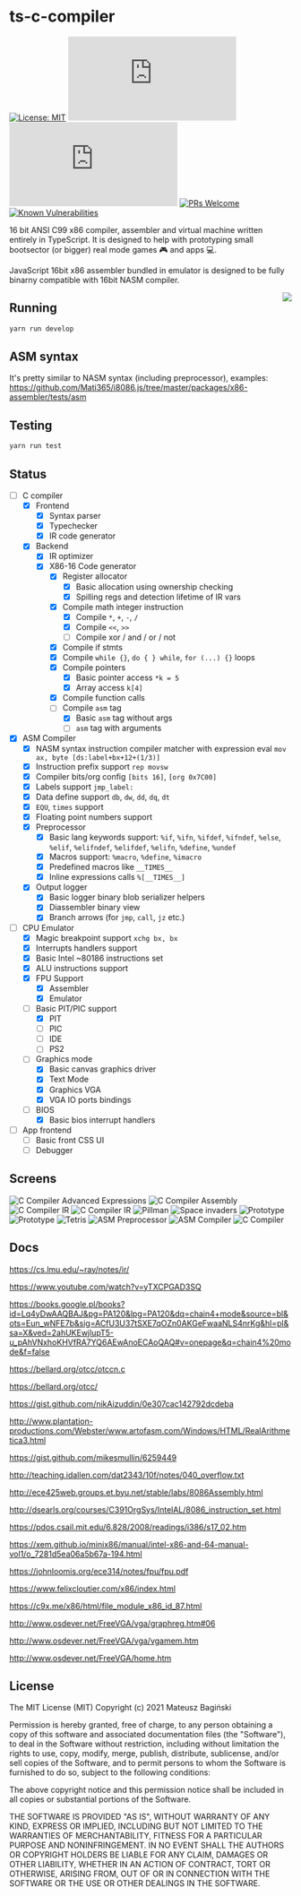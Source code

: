 # ts-c-compiler

[![License: MIT](https://img.shields.io/badge/License-MIT-yellow.svg?style=flat-square)](https://opensource.org/licenses/MIT)
![GitHub code size in bytes](https://img.shields.io/github/languages/code-size/mati365/i8086.js?style=flat-square)
![GitHub issues](https://img.shields.io/github/issues/mati365/i8086.js?style=flat-square)
[![PRs Welcome](https://img.shields.io/badge/PRs-welcome-brightgreen.svg?style=flat-square)](http://makeapullrequest.com)
[![Known Vulnerabilities](https://snyk.io/test/github/Mati365/i8086.js/badge.svg?targetFile=package.json&style=flat-square)](https://snyk.io/test/github/Mati365/i8086.js?targetFile=package.json)

16 bit ANSI C99 x86 compiler, assembler and virtual machine written entirely in TypeScript. It is designed to help with prototyping small bootsector (or bigger) real mode games 🎮 and apps 💻.

JavaScript 16bit x86 assembler bundled in emulator is designed to be fully binarny compatible with 16bit NASM compiler.

<img src="/doc/editor.png" align="right" />

## Running

```bash
yarn run develop
```

## ASM syntax

It's pretty similar to NASM syntax (including preprocessor), examples: <br>
https://github.com/Mati365/i8086.js/tree/master/packages/x86-assembler/tests/asm

## Testing

```bash
yarn run test
```

## Status

- [ ] C compiler
  - [x] Frontend
    - [x] Syntax parser
    - [x] Typechecker
    - [x] IR code generator
  - [x] Backend
    - [x] IR optimizer
    - [x] X86-16 Code generator
      - [x] Register allocator
        - [x] Basic allocation using ownership checking
        - [x] Spilling regs and detection lifetime of IR vars
      - [x] Compile math integer instruction
        - [x] Compile `*`, `+`, `-`, `/`
        - [x] Compile `<<`, `>>`
        - [ ] Compile xor / and / or / not
      - [x] Compile if stmts
      - [x] Compile `while {}`, `do { } while`, `for (...) {}` loops
      - [x] Compile pointers
        - [x] Basic pointer access `*k = 5`
        - [x] Array access `k[4]`
      - [x] Compile function calls
      - [ ] Compile `asm` tag
        - [x] Basic `asm` tag without args
        - [ ] `asm` tag with arguments
- [x] ASM Compiler
  - [x] NASM syntax instruction compiler matcher with expression eval `mov ax, byte [ds:label+bx+12+(1/3)]`
  - [x] Instruction prefix support `rep movsw`
  - [x] Compiler bits/org config `[bits 16]`, `[org 0x7C00]`
  - [x] Labels support `jmp_label:`
  - [x] Data define support `db`, `dw`, `dd`, `dq`, `dt`
  - [x] `EQU`, `times` support
  - [x] Floating point numbers support
  - [x] Preprocessor
    - [x] Basic lang keywords support: `%if`, `%ifn`, `%ifdef`, `%ifndef`, `%else`, `%elif`, `%elifndef`, `%elifdef`, `%elifn`, `%define`, `%undef`
    - [x] Macros support: `%macro`, `%define`, `%imacro`
    - [x] Predefined macros like `__TIMES__`
    - [x] Inline expressions calls `%[__TIMES__]`
  - [x] Output logger
    - [x] Basic logger binary blob serializer helpers
    - [x] Diassembler binary view
    - [x] Branch arrows (for `jmp`, `call`, `jz` etc.)
- [ ] CPU Emulator
  - [x] Magic breakpoint support `xchg bx, bx`
  - [x] Interrupts handlers support
  - [x] Basic Intel ~80186 instructions set
  - [x] ALU instructions support
  - [x] FPU Support
    - [x] Assembler
    - [x] Emulator
  - [ ] Basic PIT/PIC support
    - [x] PIT
    - [ ] PIC
    - [ ] IDE
    - [ ] PS2
  - [ ] Graphics mode
    - [x] Basic canvas graphics driver
    - [x] Text Mode
    - [x] Graphics VGA
    - [x] VGA IO ports bindings
  - [ ] BIOS
    - [x] Basic bios interrupt handlers
- [ ] App frontend
  - [ ] Basic front CSS UI
  - [ ] Debugger

## Screens

![C Compiler Advanced Expressions](/doc/screen-12.png)
![C Compiler Assembly](/doc/screen-11.png)
![C Compiler IR](/doc/screen-10.png)
![C Compiler IR](/doc/screen-9.png)
![Pillman](/doc/screen-6.png)
![Space invaders](/doc/screen-7.png)
![Prototype](/doc/screen.gif)
![Prototype](/doc/screen-2.png)
![Tetris](/doc/screen-5.png)
![ASM Preprocessor](/doc/screen-4.png)
![ASM Compiler](/doc/screen-3.png)
![C Compiler](/doc/screen-8.png)

## Docs

<https://cs.lmu.edu/~ray/notes/ir/>

<https://www.youtube.com/watch?v=yTXCPGAD3SQ>

<https://books.google.pl/books?id=Lq4yDwAAQBAJ&pg=PA120&lpg=PA120&dq=chain4+mode&source=bl&ots=Eun_wNFE7b&sig=ACfU3U37tSXE7qOZn0AKGeFwaaNLS4nrKg&hl=pl&sa=X&ved=2ahUKEwjlupT5-u_pAhVNxhoKHVfRA7YQ6AEwAnoECAoQAQ#v=onepage&q=chain4%20mode&f=false>

<https://bellard.org/otcc/otccn.c>

<https://bellard.org/otcc/>

<https://gist.github.com/nikAizuddin/0e307cac142792dcdeba>

<http://www.plantation-productions.com/Webster/www.artofasm.com/Windows/HTML/RealArithmetica3.html>

<https://gist.github.com/mikesmullin/6259449>

<http://teaching.idallen.com/dat2343/10f/notes/040_overflow.txt>

<http://ece425web.groups.et.byu.net/stable/labs/8086Assembly.html>

<http://dsearls.org/courses/C391OrgSys/IntelAL/8086_instruction_set.html>

<https://pdos.csail.mit.edu/6.828/2008/readings/i386/s17_02.htm>

<https://xem.github.io/minix86/manual/intel-x86-and-64-manual-vol1/o_7281d5ea06a5b67a-194.html>

<https://johnloomis.org/ece314/notes/fpu/fpu.pdf>

<https://www.felixcloutier.com/x86/index.html>

<https://c9x.me/x86/html/file_module_x86_id_87.html>

<http://www.osdever.net/FreeVGA/vga/graphreg.htm#06>

<http://www.osdever.net/FreeVGA/vga/vgamem.htm>

<http://www.osdever.net/FreeVGA/home.htm>

## License

The MIT License (MIT)
Copyright (c) 2021 Mateusz Bagiński

Permission is hereby granted, free of charge, to any person obtaining a copy of this software and associated documentation files (the "Software"), to deal in the Software without restriction, including without limitation the rights to use, copy, modify, merge, publish, distribute, sublicense, and/or sell copies of the Software, and to permit persons to whom the Software is furnished to do so, subject to the following conditions:

The above copyright notice and this permission notice shall be included in all copies or substantial portions of the Software.

THE SOFTWARE IS PROVIDED "AS IS", WITHOUT WARRANTY OF ANY KIND, EXPRESS OR IMPLIED, INCLUDING BUT NOT LIMITED TO THE WARRANTIES OF MERCHANTABILITY, FITNESS FOR A PARTICULAR PURPOSE AND NONINFRINGEMENT. IN NO EVENT SHALL THE AUTHORS OR COPYRIGHT HOLDERS BE LIABLE FOR ANY CLAIM, DAMAGES OR OTHER LIABILITY, WHETHER IN AN ACTION OF CONTRACT, TORT OR OTHERWISE, ARISING FROM, OUT OF OR IN CONNECTION WITH THE SOFTWARE OR THE USE OR OTHER DEALINGS IN THE SOFTWARE.
